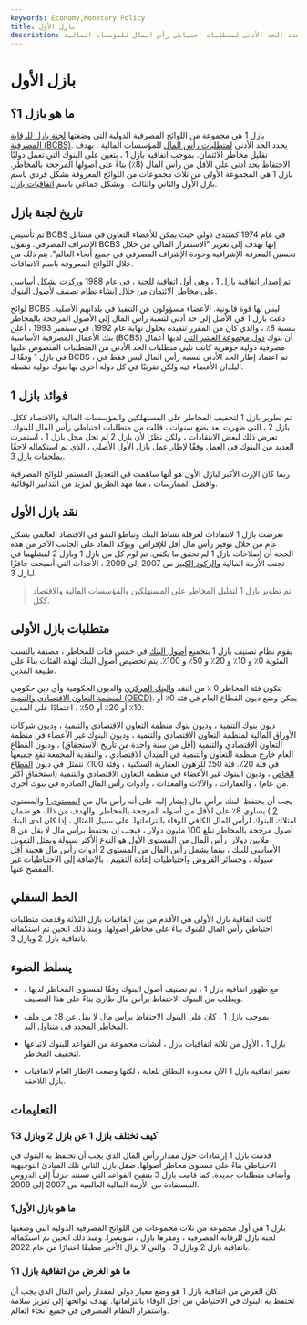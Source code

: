 ```yaml
---
keywords: Economy,Monetary Policy
title: بازل الأول
description: بازل 1 هي مجموعة من اللوائح المصرفية الدولية التي تحدد الحد الأدنى لمتطلبات احتياطي رأس المال للمؤسسات المالية.
---
```


# بازل الأول
## ما هو بازل 1؟

بازل 1 هي مجموعة من اللوائح المصرفية الدولية التي وضعتها [لجنة بازل للرقابة المصرفية (BCBS)](/baselcommittee). يحدد الحد الأدنى [لمتطلبات رأس المال](/capitalrequirement) للمؤسسات المالية ، بهدف تقليل مخاطر الائتمان. بموجب اتفاقية بازل 1 ، يتعين على البنوك التي تعمل دوليًا الاحتفاظ بحد أدنى على الأقل من رأس المال (8٪) بناءً على أصولها المرجحة بالمخاطر. بازل 1 هي المجموعة الأولى من ثلاث مجموعات من اللوائح المعروفة بشكل فردي باسم بازل الأول والثاني والثالث ، وبشكل جماعي باسم [اتفاقيات بازل](/basel_accord).

## تاريخ لجنة بازل

تم تأسيس BCBS في عام 1974 كمنتدى دولي حيث يمكن للأعضاء التعاون في مسائل الإشراف المصرفي. وتقول BCBS إنها تهدف إلى تعزيز "الاستقرار المالي من خلال تحسين المعرفة الإشرافية وجودة الإشراف المصرفي في جميع أنحاء العالم". يتم ذلك من خلال اللوائح المعروفة باسم الاتفاقات.

تم إصدار اتفاقية بازل 1 ، وهي أول اتفاقية للجنة ، في عام 1988 وركزت بشكل أساسي على مخاطر الائتمان من خلال إنشاء نظام تصنيف لأصول البنوك.

لوائح BCBS ليس لها قوة قانونية. الأعضاء مسؤولون عن التنفيذ في بلدانهم الأصلية. دعت بازل 1 في الأصل إلى حد أدنى لنسبة رأس المال إلى الأصول المرجحة بالمخاطر بنسبة 8٪ ، والذي كان من المقرر تنفيذه بحلول نهاية عام 1992. في سبتمبر 1993 ، أعلن بنك الأعمال المصرفية الأساسية (BCBS) أن بنوك [دول مجموعة العشر التي](/groupoften) لديها أعمال مصرفية دولية جوهرية كانت تلبي متطلبات الحد الأدنى من المتطلبات المنصوص عليها في بازل 1 وفقًا لـ BCBS ، تم اعتماد إطار الحد الأدنى لنسبة رأس المال ليس فقط في البلدان الأعضاء فيه ولكن تقريبًا في كل دولة أخرى بها بنوك دولية نشطة.

## فوائد بازل 1

تم تطوير بازل 1 لتخفيف المخاطر على المستهلكين والمؤسسات المالية والاقتصاد ككل. بازل 2 ، التي ظهرت بعد بضع سنوات ، قللت من متطلبات احتياطي رأس المال للبنوك. تعرض ذلك لبعض الانتقادات ، ولكن نظرًا لأن بازل 2 لم تحل محل بازل 1 ، استمرت العديد من البنوك في العمل وفقًا لإطار عمل بازل الأول الأصلي ، الذي تم استكماله لاحقًا بملحقات بازل 3.

ربما كان الإرث الأكبر لبازل الأول هو أنها ساهمت في التعديل المستمر للوائح المصرفية وأفضل الممارسات ، مما مهد الطريق لمزيد من التدابير الوقائية.

## نقد بازل الأول

تعرضت بازل 1 لانتقادات لعرقلة نشاط البنك وتباطؤ النمو في الاقتصاد العالمي بشكل عام من خلال توفير رأس مال أقل للإقراض. ويؤكد النقاد على الجانب الآخر من هذه الحجة أن إصلاحات بازل 1 لم تحقق ما يكفي. تم لوم كل من بازل 1 وبازل 2 لفشلهما في تجنب الأزمة المالية [والركود الكبير](/great-recession) من 2007 إلى 2009 ، الأحداث التي أصبحت حافزًا لبازل 3.

> تم تطوير بازل 1 لتقليل المخاطر على المستهلكين والمؤسسات المالية والاقتصاد ككل.

>

## متطلبات بازل الأولى

يقوم نظام تصنيف بازل 1 بتجميع [أصول البنك](/asset) في خمس فئات للمخاطر ، مصنفة بالنسب المئوية 0٪ و 10٪ و 20٪ و 50٪ و 100٪. يتم تخصيص أصول البنك لهذه الفئات بناءً على طبيعة المدين.

تتكون فئة المخاطر 0 ٪ من النقد [والبنك المركزي](/centralbank) والديون الحكومية وأي دين حكومي [لمنظمة التعاون الاقتصادي والتنمية (OECD)](/oecd). يمكن وضع ديون القطاع العام في فئة 0٪ أو 10٪ أو 20٪ أو 50٪ ، اعتمادًا على المدين.

ديون بنوك التنمية ، وديون بنوك منظمة التعاون الاقتصادي والتنمية ، وديون شركات الأوراق المالية لمنظمة التعاون الاقتصادي والتنمية ، وديون البنوك غير الأعضاء في منظمة التعاون الاقتصادي والتنمية (أقل من سنة واحدة من تاريخ الاستحقاق) ، وديون القطاع العام خارج منظمة التعاون والتنمية في الميدان الاقتصادي ، والنقدية المجمعة تقع جميعها في فئة 20٪. فئة 50٪ للرهون العقارية السكنية ، وفئة 100٪ تتمثل في ديون [القطاع الخاص](/private-sector) ، وديون البنوك غير الأعضاء في منظمة التعاون الاقتصادي والتنمية (استحقاق أكثر من عام) ، والعقارات ، والآلات والمعدات ، وأدوات رأس المال الصادرة في بنوك أخرى.

يجب أن يحتفظ البنك برأس مال (يشار إليه على أنه رأس مال من [المستوى 1](/tier1capital) والمستوى [2](/tier2capital) ) يساوي 8٪ على الأقل من أصوله المرجحة بالمخاطر. والهدف من ذلك هو ضمان امتلاك البنوك لرأس المال الكافي للوفاء بالتزاماتها. على سبيل المثال ، إذا كان لدى البنك أصول مرجحة بالمخاطر تبلغ 100 مليون دولار ، فيجب أن يحتفظ برأس مال لا يقل عن 8 ملايين دولار. رأس المال من المستوى الأول هو النوع الأكثر سيولة ويمثل التمويل الأساسي للبنك ، بينما يشمل رأس المال من المستوى 2 أدوات رأس مال هجينة أقل سيولة ، وخسائر القروض واحتياطيات إعادة التقييم ، بالإضافة إلى الاحتياطيات غير المفصح عنها.

## الخط السفلي

كانت اتفاقية بازل الأولى هي الأقدم من بين اتفاقيات بازل الثلاثة وقدمت متطلبات احتياطي رأس المال للبنوك بناءً على مخاطر أصولها. ومنذ ذلك الحين تم استكماله باتفاقية بازل 2 وبازل 3.

## يسلط الضوء

- مع ظهور اتفاقية بازل 1 ، تم تصنيف أصول البنوك وفقًا لمستوى المخاطر لديها ، ويطلب من البنوك الاحتفاظ برأس مال طارئ بناءً على هذا التصنيف.

- بموجب بازل 1 ، كان على البنوك الاحتفاظ برأس مال لا يقل عن 8٪ من ملف المخاطر المحدد في متناول اليد.

- بازل 1 ، الأول من ثلاثة اتفاقيات بازل ، أنشأت مجموعة من القواعد للبنوك لاتباعها لتخفيف المخاطر.

- تعتبر اتفاقية بازل 1 الآن محدودة النطاق للغاية ، لكنها وضعت الإطار العام لاتفاقيات بازل اللاحقة.

## التعليمات

### كيف تختلف بازل 1 عن بازل 2 وبازل 3؟

قدمت بازل 1 إرشادات حول مقدار رأس المال الذي يجب أن تحتفظ به البنوك في الاحتياطي بناءً على مستوى مخاطر أصولها. صقل بازل الثاني تلك المبادئ التوجيهية وأضاف متطلبات جديدة. كما قامت بازل 3 بتنقيح القواعد التي تستند جزئياً إلى الدروس المستفادة من الأزمة المالية العالمية من 2007 إلى 2009.

### ما هو بازل الأول؟

بازل 1 هي أول مجموعة من ثلاث مجموعات من اللوائح المصرفية الدولية التي وضعتها لجنة بازل للرقابة المصرفية ، ومقرها بازل ، سويسرا. ومنذ ذلك الحين تم استكماله باتفاقية بازل 2 وبازل 3 ، والتي لا يزال الأخير مطبقًا اعتبارًا من عام 2022.

### ما هو الغرض من اتفاقية بازل 1؟

كان الغرض من اتفاقية بازل 1 هو وضع معيار دولي لمقدار رأس المال الذي يجب أن تحتفظ به البنوك في الاحتياطي من أجل الوفاء بالتزاماتها. تهدف لوائحها إلى تعزيز سلامة واستقرار النظام المصرفي في جميع أنحاء العالم.

